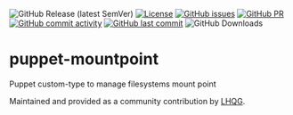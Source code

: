 ![GitHub Release (latest SemVer)](https://img.shields.io/github/v/release/lhqg/puppet-mountpoint)
[![License](https://img.shields.io/badge/License-GPLv3-blue.svg)](https://www.gnu.org/licenses/gpl-3.0.html)
[![GitHub issues](https://img.shields.io/github/issues/lhqg/puppet-mountpoint)](https://github.com/lhqg/puppet-mountpoint/issues)
[![GitHub PR](https://img.shields.io/github/issues-pr/lhqg/puppet-mountpoint)](https://github.com/lhqg/puppet-mountpoint/pulls)
[![GitHub commit activity](https://img.shields.io/github/commit-activity/y/lhqg/puppet-mountpoint)](https://github.com/lhqg/puppet-mountpoint/commits/main)
[![GitHub last commit](https://img.shields.io/github/last-commit/lhqg/puppet-mountpoint)](https://github.com/lhqg/puppet-mountpoint/commits/main)
![GitHub Downloads](https://img.shields.io/github/downloads/lhqg/puppet-mountpoint/total)

# puppet-mountpoint

Puppet custom-type to manage filesystems mount point

Maintained and provided as a community contribution by [LHQG](https://www.lhqg.fr/).
